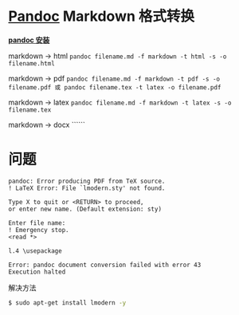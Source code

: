 # [Pandoc](http://www.pandoc.org/) Markdown 格式转换

__[pandoc 安装](https://github.com/jgm/pandoc/releases/)__

markdown -> html ```pandoc filename.md -f markdown -t html -s -o filename.html```

markdown -> pdf  ```pandoc filename.md -f markdown -t pdf -s -o filename.pdf 或 pandoc filename.tex -t latex -o filename.pdf```

markdown -> latex ```pandoc filename.md -f markdown -t latex -s -o filename.tex ```

markdown -> docx ``````


# 问题

```
pandoc: Error producing PDF from TeX source.
! LaTeX Error: File `lmodern.sty' not found.

Type X to quit or <RETURN> to proceed,
or enter new name. (Default extension: sty)

Enter file name: 
! Emergency stop.
<read *> 

l.4 \usepackage

Error: pandoc document conversion failed with error 43
Execution halted
```

解决方法

```bash
$ sudo apt-get install lmodern -y
```
